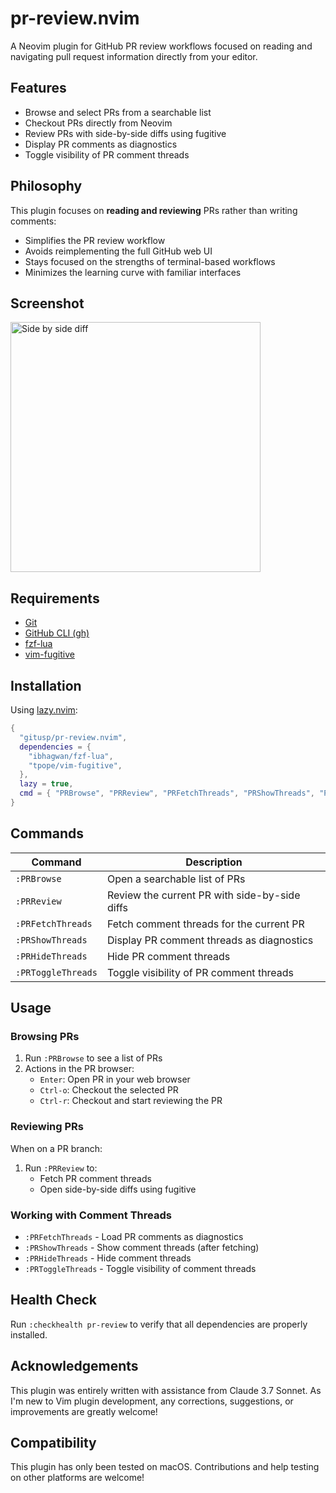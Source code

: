 pr-review.nvim
===

A Neovim plugin for GitHub PR review workflows focused on reading and navigating pull request information directly from your editor.

## Features

- Browse and select PRs from a searchable list
- Checkout PRs directly from Neovim
- Review PRs with side-by-side diffs using fugitive
- Display PR comments as diagnostics
- Toggle visibility of PR comment threads

## Philosophy

This plugin focuses on **reading and reviewing** PRs rather than writing comments:

- Simplifies the PR review workflow
- Avoids reimplementing the full GitHub web UI
- Stays focused on the strengths of terminal-based workflows
- Minimizes the learning curve with familiar interfaces

## Screenshot

<img height="400" alt="Side by side diff" src="https://github.com/user-attachments/assets/33d7f0c9-e09d-4c0f-8d9c-3bb11f6ac7de" />

## Requirements

- [Git](https://git-scm.com/)
- [GitHub CLI (gh)](https://cli.github.com/)
- [fzf-lua](https://github.com/ibhagwan/fzf-lua)
- [vim-fugitive](https://github.com/tpope/vim-fugitive)

## Installation

Using [lazy.nvim](https://github.com/folke/lazy.nvim):

```lua
{
  "gitusp/pr-review.nvim",
  dependencies = {
    "ibhagwan/fzf-lua",
    "tpope/vim-fugitive",
  },
  lazy = true,
  cmd = { "PRBrowse", "PRReview", "PRFetchThreads", "PRShowThreads", "PRHideThreads", "PRToggleThreads" },
}
```

## Commands

| Command | Description |
|---------|-------------|
| `:PRBrowse` | Open a searchable list of PRs |
| `:PRReview` | Review the current PR with side-by-side diffs |
| `:PRFetchThreads` | Fetch comment threads for the current PR |
| `:PRShowThreads` | Display PR comment threads as diagnostics |
| `:PRHideThreads` | Hide PR comment threads |
| `:PRToggleThreads` | Toggle visibility of PR comment threads |

## Usage

### Browsing PRs

1. Run `:PRBrowse` to see a list of PRs
2. Actions in the PR browser:
   - `Enter`: Open PR in your web browser
   - `Ctrl-o`: Checkout the selected PR
   - `Ctrl-r`: Checkout and start reviewing the PR

### Reviewing PRs

When on a PR branch:

1. Run `:PRReview` to:
   - Fetch PR comment threads
   - Open side-by-side diffs using fugitive

### Working with Comment Threads

- `:PRFetchThreads` - Load PR comments as diagnostics
- `:PRShowThreads` - Show comment threads (after fetching)
- `:PRHideThreads` - Hide comment threads
- `:PRToggleThreads` - Toggle visibility of comment threads

## Health Check

Run `:checkhealth pr-review` to verify that all dependencies are properly installed.

## Acknowledgements

This plugin was entirely written with assistance from Claude 3.7 Sonnet. As I'm new to Vim plugin development, any corrections, suggestions, or improvements are greatly welcome!

## Compatibility

This plugin has only been tested on macOS. Contributions and help testing on other platforms are welcome!
